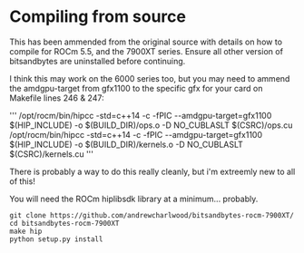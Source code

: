 # Compiling from source
This has been ammended from the original source with details on how to compile for ROCm 5.5, and the 7900XT series. Ensure all other version of bitsandbytes are uninstalled before continuing.

I think this may work on the 6000 series too, but you may need to ammend the amdgpu-target from gfx1100 to the specific gfx for your card on Makefile lines 246 & 247:

'''
	/opt/rocm/bin/hipcc -std=c++14 -c -fPIC --amdgpu-target=gfx1100 $(HIP_INCLUDE) -o $(BUILD_DIR)/ops.o -D NO_CUBLASLT $(CSRC)/ops.cu
	/opt/rocm/bin/hipcc -std=c++14 -c -fPIC --amdgpu-target=gfx1100 $(HIP_INCLUDE) -o $(BUILD_DIR)/kernels.o -D NO_CUBLASLT $(CSRC)/kernels.cu
'''

There is probably a way to do this really cleanly, but i'm extreemly new to all of this!

You will need the ROCm hiplibsdk library at a minimum... probably.

```
git clone https://github.com/andrewcharlwood/bitsandbytes-rocm-7900XT/
cd bitsandbytes-rocm-7900XT
make hip
python setup.py install
```


